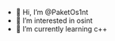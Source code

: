 - 👋 Hi, I’m @PaketOs1nt
- 👀 I’m interested in osint
- 🌱 I’m currently learning c++


<!---
PaketOs1nt/PaketOs1nt is a ✨ special ✨ repository because its `README.md` (this file) appears on your GitHub profile.
You can click the Preview link to take a look at your changes.
--->
